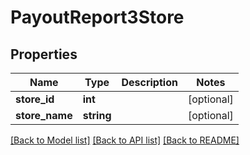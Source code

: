 # PayoutReport3Store

## Properties
Name | Type | Description | Notes
------------ | ------------- | ------------- | -------------
**store_id** | **int** |  | [optional] 
**store_name** | **string** |  | [optional] 

[[Back to Model list]](../README.md#documentation-for-models) [[Back to API list]](../README.md#documentation-for-api-endpoints) [[Back to README]](../README.md)


